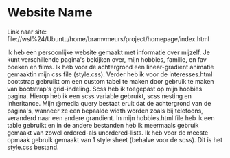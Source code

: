 # Website Name

Link naar site: file://wsl%24/Ubuntu/home/bramvmeurs/project/homepage/index.html

Ik heb een persoonlijke website gemaakt met informatie over mijzelf. Je kunt verschillende pagina's bekijken over, mijn hobbies, familie, en fav boeken en films. 
Ik heb voor de achtergrond een linear-gradient animatie gemaaktin mijn css file (style.css). Verder heb ik voor de interesses.html bootstrap gebruikt om een custom tabel te maken door gebruik te maken van bootstrap's grid-indeling. 
Scss heb ik toegepast op mijn hobbies pagina. Hierop heb ik een scss variable gebruikt, scss nesting en inheritance. 
Mijn @media query bestaat eruit dat de achtergrond van de pagina's, wanneer ze een bepaalde width worden zoals bij telefoons, veranderd naar een andere grandient. 
In mijn hobbies.html file heb ik een table gebruikt en in de andere bestanden heb ik meermaals gebruik gemaakt van zowel ordered-als unordered-lists. 
Ik heb voor de meeste opmaak gebruik gemaakt van 1 style sheet (behalve voor de scss). Dit is het style.css bestand. 

